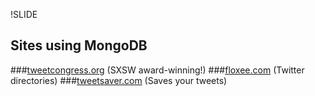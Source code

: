 !SLIDE
## Sites using MongoDB
###[tweetcongress.org](http://tweetcongress.org) (SXSW award-winning!)
###[floxee.com](http://floxee.com) (Twitter directories)
###[tweetsaver.com](http://tweetsaver.com) (Saves your tweets)
